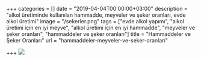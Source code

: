 +++
categories = []
date = "2019-04-04T00:00:00+03:00"
description = "alkol üretiminde kullanılan hammadde, meyveler ve şeker oranları, evde alkol üretimi"
image = "/sekerler.png"
tags = ["evde alkol yapımı", "alkol üretimi için en iyi meyve", "alkol üretimi için en iyi hammadde", "meyveler ve şeker oranları", "hammaddeler ve şeker oranları"]
title = "Hammaddeler ve Şeker Oranları"
url = "hammaddeler-meyveler-ve-seker-oranları"

+++
![](/hammaddevesekeroranları.jpg)